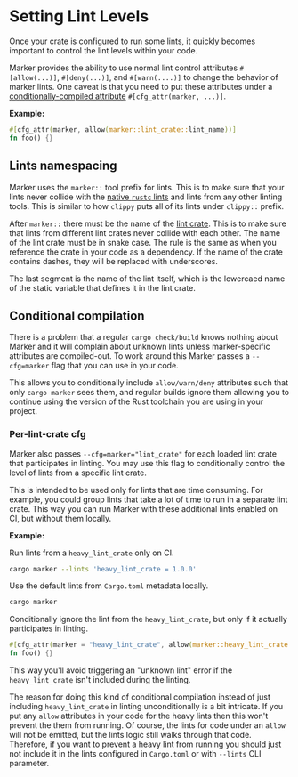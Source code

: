# Setting Lint Levels

Once your crate is configured to run some lints, it quickly becomes important to control the lint levels within your code.

Marker provides the ability to use normal lint control attributes `#[allow(...)]`, `#[deny(...)]`, and `#[warn(....)]` to change the behavior of marker lints. One caveat is that you need to put these attributes under a [conditionally-compiled attribute](#conditional-compilation) `#[cfg_attr(marker, ...)]`.

**Example:**

```rust
#[cfg_attr(marker, allow(marker::lint_crate::lint_name))]
fn foo() {}
```

## Lints namespacing

Marker uses the `marker::` tool prefix for lints. This is to make sure that your lints never collide with the [native `rustc` lints](https://doc.rust-lang.org/rustc/lints/listing/index.html) and lints from any other linting tools. This is similar to how `clippy` puts all of its lints under `clippy::` prefix.

After `marker::` there must be the name of the [lint crate](./lint-crate-declaration.md). This is to make sure that lints from different lint crates never collide with each other. The name of the lint crate must be in snake case. The rule is the same as when you reference the crate in your code as a dependency. If the name of the crate contains dashes, they will be replaced with underscores.

The last segment is the name of the lint itself, which is the lowercaed name of the static variable that defines it in the lint crate.

## Conditional compilation

There is a problem that a regular `cargo check/build` knows nothing about Marker and it will complain about unknown lints unless marker-specific attributes are compiled-out. To work around this Marker passes a `--cfg=marker` flag that you can use in your code.

This allows you to conditionally include `allow/warn/deny` attributes such that only `cargo marker` sees them, and regular builds ignore them allowing you to continue using the version of the Rust toolchain you are using in your project.

### Per-lint-crate cfg

Marker also passes `--cfg=marker="lint_crate"` for each loaded lint crate that participates in linting. You may use this flag to conditionally control the level of lints from a specific lint crate.

This is intended to be used only for lints that are time consuming. For example, you could group lints that take a lot of time to run in a separate lint crate. This way you can run Marker with these additional lints enabled on CI, but without them locally.

**Example:**

Run lints from a `heavy_lint_crate` only on CI.
```bash
cargo marker --lints 'heavy_lint_crate = 1.0.0'
```

Use the default lints from `Cargo.toml` metadata locally.
```bash
cargo marker
```

Conditionally ignore the lint from the `heavy_lint_crate`, but only if it actually participates in linting.
```rust
#[cfg_attr(marker = "heavy_lint_crate", allow(marker::heavy_lint_crate::lint_name))]
fn foo() {}
```

This way you'll avoid triggering an "unknown lint" error if the `heavy_lint_crate` isn't included during the linting.

The reason for doing this kind of conditional compilation instead of just including `heavy_lint_crate` in linting unconditionally is a bit intricate. If you put any `allow` attributes in your code for the heavy lints then this won't prevent the them from running. Of course, the lints for code under an `allow` will not be emitted, but the lints logic still walks through that code. Therefore, if you want to prevent a heavy lint from running you should just not include it in the lints configured in `Cargo.toml` or with `--lints` CLI parameter.
